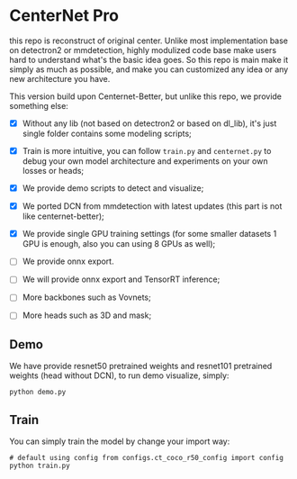 # CenterNet Pro

this repo is reconstruct of original center. Unlike most implementation base on detectron2 or mmdetection, highly modulized code base make users hard to understand what's the basic idea goes. So this repo is main make it simply as much as possible, and make you can customized any idea or any new architecture you have.

This version build upon Centernet-Better, but unlike this repo, we provide something else:

- [x] Without any lib (not based on detectron2 or based on dl_lib), it's just single folder contains some modeling scripts;
- [x] Train is more intuitive, you can follow `train.py` and `centernet.py` to debug your own model architecture and experiments on your own losses or heads;
- [x] We provide demo scripts to detect and visualize;
- [x] We ported DCN from mmdetection with latest updates (this part is not like centernet-better);
- [x] We provide single GPU training settings (for some smaller datasets 1 GPU is enough, also you can using 8 GPUs as well);
- [ ] We provide onnx export.
- [ ] We will provide onnx export and TensorRT inference;
- [ ] More backbones such as Vovnets;
- [ ] More heads such as 3D and mask;



## Demo

We have provide resnet50 pretrained weights and resnet101 pretrained weights (head without DCN), to run demo visualize, simply:

```
python demo.py
```



## Train

You can simply train the model by change your import way:

```
# default using config from configs.ct_coco_r50_config import config
python train.py
```



